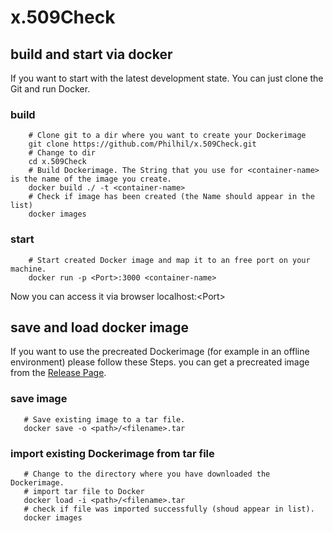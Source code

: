 # x.509Check


## build and start via docker
If you want to start with the latest development state. You can just clone the Git and run Docker.
### build
```shell
    # Clone git to a dir where you want to create your Dockerimage
    git clone https://github.com/Philhil/x.509Check.git
    # Change to dir
    cd x.509Check
    # Build Dockerimage. The String that you use for <container-name> is the name of the image you create.
    docker build ./ -t <container-name>
    # Check if image has been created (the Name should appear in the list)
    docker images
  ```
  
### start
```shell
    # Start created Docker image and map it to an free port on your machine.
    docker run -p <Port>:3000 <container-name>
  ```

Now you can access it via browser localhost:\<Port\>


## save and load docker image
If you want to use the precreated Dockerimage (for example in an offline environment) please follow these Steps.
you can get a precreated image from the [Release Page](https://github.com/Philhil/x.509Check/releases).
### save image
```shell
   # Save existing image to a tar file.
   docker save -o <path>/<filename>.tar
```
### import existing Dockerimage from tar file
```shell
   # Change to the directory where you have downloaded the Dockerimage.
   # import tar file to Docker
   docker load -i <path>/<filename>.tar
   # check if file was imported successfully (shoud appear in list).
   docker images
```
